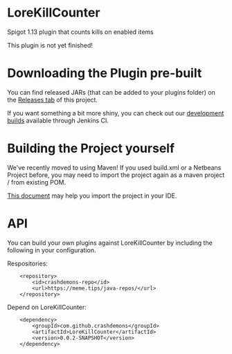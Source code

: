 # LoreKillCounter
Spigot 1.13 plugin that counts kills on enabled items

This plugin is not yet finished!


# Downloading the Plugin pre-built
You can find released JARs (that can be added to your plugins folder) on the [Releases tab](https://github.com/crashdemons/LoreKillCounter/releases) of this project.

If you want something a bit more shiny, you can check out our [development builds](https://ci.meme.tips/job/LoreKillCounter/) available through Jenkins CI.

# Building the Project yourself
We've recently moved to using Maven! If you used build.xml or a Netbeans Project before, you may need to import the project again as a maven project / from existing POM.

[This document](https://github.com/crashdemons/Notes/blob/master/Importing_Maven_Projects.md) may help you import the project in your IDE.

# API

You can build your own plugins against LoreKillCounter by including the following in your configuration.


Respositories:

        <repository>
            <id>crashdemons-repo</id>
            <url>https://meme.tips/java-repos/</url>
        </repository>
        
Depend on LoreKillCounter:

        <dependency>
            <groupId>com.github.crashdemons</groupId>
            <artifactId>LoreKillCounter</artifactId>
            <version>0.0.2-SNAPSHOT</version>
        </dependency>
